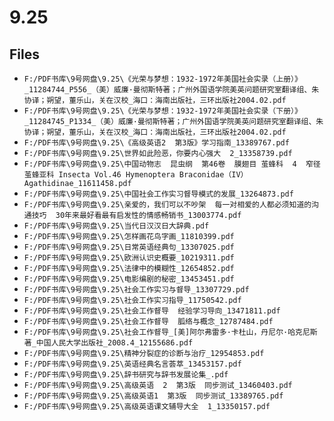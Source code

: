 # 9.25

## Files

- `F:/PDF书库\9号网盘\9.25\《光荣与梦想：1932-1972年美国社会实录（上册）》_11284744_P556_（美）威廉·曼彻斯特著；广州外国语学院美英问题研究室翻译组、朱协译；朔望，董乐山，关在汉校_海口：海南出版社，三环出版社2004.02.pdf`
- `F:/PDF书库\9号网盘\9.25\《光荣与梦想：1932-1972年美国社会实录（下册）》_11284745_P1334_（美）威廉·曼彻斯特著；广州外国语学院美英问题研究室翻译组、朱协译；朔望，董乐山，关在汉校_海口：海南出版社，三环出版社2004.02.pdf`
- `F:/PDF书库\9号网盘\9.25\《高级英语2  第3版》学习指南_13389767.pdf`
- `F:/PDF书库\9号网盘\9.25\世界如此险恶，你要内心强大  2_13358739.pdf`
- `F:/PDF书库\9号网盘\9.25\中国动物志  昆虫纲  第46卷  膜翅目 茧蜂科  4  窄径茧蜂亚科 Insecta Vol.46 Hymenoptera Braconidae（IV） Agathidinae_11611458.pdf`
- `F:/PDF书库\9号网盘\9.25\中国社会工作实习督导模式的发展_13264873.pdf`
- `F:/PDF书库\9号网盘\9.25\亲爱的，我们可以不吵架  每一对相爱的人都必须知道的沟通技巧  30年来最好看最有启发性的情感畅销书_13003774.pdf`
- `F:/PDF书库\9号网盘\9.25\当代日汉汉日大辞典.pdf`
- `F:/PDF书库\9号网盘\9.25\怎样画花鸟字画_11810399.pdf`
- `F:/PDF书库\9号网盘\9.25\日常英语经典句_13307025.pdf`
- `F:/PDF书库\9号网盘\9.25\欧洲认识史概要_10219311.pdf`
- `F:/PDF书库\9号网盘\9.25\法律中的模糊性_12654852.pdf`
- `F:/PDF书库\9号网盘\9.25\电影编剧的秘密_13453451.pdf`
- `F:/PDF书库\9号网盘\9.25\社会工作实习与督导_13307729.pdf`
- `F:/PDF书库\9号网盘\9.25\社会工作实习指导_11750542.pdf`
- `F:/PDF书库\9号网盘\9.25\社会工作督导  经验学习导向_13471811.pdf`
- `F:/PDF书库\9号网盘\9.25\社会工作督导  胍络与概念_12787484.pdf`
- `F:/PDF书库\9号网盘\9.25\社会工作督导_[美]阿尔弗雷多·卡杜山，丹尼尔·哈克尼斯著_中国人民大学出版社_2008.4_12155686.pdf`
- `F:/PDF书库\9号网盘\9.25\精神分裂症的诊断与治疗_12954853.pdf`
- `F:/PDF书库\9号网盘\9.25\英语经典名言荟萃_13453157.pdf`
- `F:/PDF书库\9号网盘\9.25\辞书研究与辞书发展论集_.pdf`
- `F:/PDF书库\9号网盘\9.25\高级英语  2  第3版  同步测试_13460403.pdf`
- `F:/PDF书库\9号网盘\9.25\高级英语1  第3版  同步测试_13389765.pdf`
- `F:/PDF书库\9号网盘\9.25\高级英语课文辅导大全  1_13350157.pdf`

